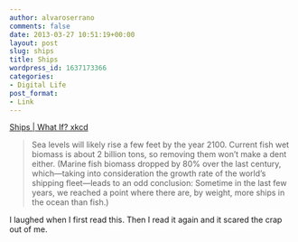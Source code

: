 ```yaml
---
author: alvaroserrano
comments: false
date: 2013-03-27 10:51:19+00:00
layout: post
slug: ships
title: Ships
wordpress_id: 1637173366
categories:
- Digital Life
post_format:
- Link
---
```


[Ships | What If? xkcd](http://what-if.xkcd.com/33/)



<blockquote>Sea levels will likely rise a few feet by the year 2100. Current fish wet biomass is about 2 billion tons, so removing them won’t make a dent either. (Marine fish biomass dropped by 80% over the last century, which—taking into consideration the growth rate of the world’s shipping fleet—leads to an odd conclusion: Sometime in the last few years, we reached a point where there are, by weight, more ships in the ocean than fish.)</blockquote>



I laughed when I first read this. Then I read it again and it scared the crap out of me.
